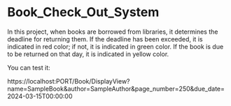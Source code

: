 # Book_Check_Out_System

In this project, when books are borrowed from libraries, it determines the deadline for returning them. If the deadline has been exceeded, it is indicated in red color; if not, it is indicated in green color. If the book is due to be returned on that day, it is indicated in yellow color.


You can test it: 

https://localhost:PORT/Book/DisplayView?name=SampleBook&author=SampleAuthor&page_number=250&due_date=2024-03-15T00:00:00
